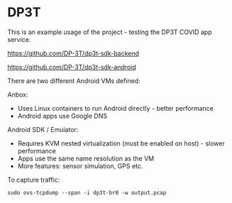 # DP3T

This is an example usage of the project - testing the DP3T COVID app service.

https://github.com/DP-3T/dp3t-sdk-backend

https://github.com/DP-3T/dp3t-sdk-android

There are two different Android VMs defined:

Anbox:
 - Uses Linux containers to run Android directly - better performance
 - Android apps use Google DNS

Android SDK / Emulator:
 - Requires KVM nested virtualization (must be enabled on host) - slower performance
 - Apps use the same name resolution as the VM
 - More features: sensor simulation, GPS etc.

To capture traffic:

```
sudo ovs-tcpdump --span -i dp3t-br0 -w output.pcap
```
